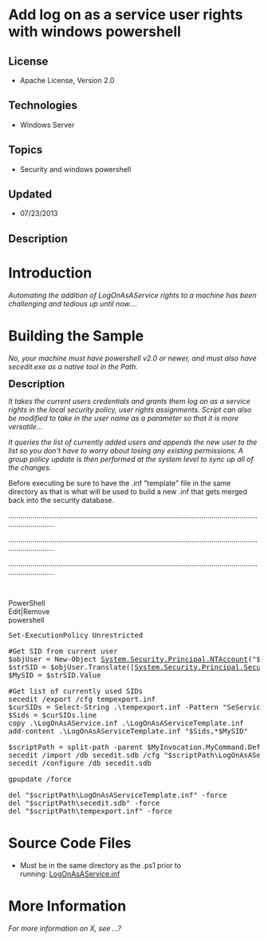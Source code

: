 # Add log on as a service user rights with windows powershell
## License
- Apache License, Version 2.0
## Technologies
- Windows Server
## Topics
- Security and windows powershell
## Updated
- 07/23/2013
## Description

<h1>Introduction</h1>
<p><em>Automating the addition of LogOnAsAService rights to a machine has been challenging and tedious up until now....</em></p>
<h1><span>Building the Sample</span></h1>
<p><em>No, your machine must have powershell v2.0 or newer, and must also have secedit.exe as a native tool in the Path.</em></p>
<p><span style="font-size:20px; font-weight:bold">Description</span></p>
<p><em>It takes the current users credentials and grants them log on as a service rights in the local security policy, user rights assignments. Script can also be modified to take in the user name as a parameter so that it is more versatile...</em></p>
<p><em>It queries the list of currently added users and appends the new user to the list so you don't have to worry about losing any existing permissions. A group policy update is then performed at the system level to sync up all of the changes.&nbsp;</em></p>
<p>Before executing be sure to have the .inf &quot;template&quot; file in the same directory as that is what will be used to build a new .inf that gets merged back into the security database.</p>
<p>...................................................................................................................................................</p>
<p>...................................................................................................................................................</p>
<p>...................................................................................................................................................</p>
<p>&nbsp;</p>
<div class="scriptcode">
<div class="pluginEditHolder" pluginCommand="mceScriptCode">
<div class="title"><span>PowerShell</span></div>
<div class="pluginLinkHolder"><span class="pluginEditHolderLink">Edit</span>|<span class="pluginRemoveHolderLink">Remove</span></div>
<span class="hidden">powershell</span>

<div class="preview">
<pre class="powershell"><span class="powerShell__cmdlets">Set-ExecutionPolicy</span>&nbsp;Unrestricted&nbsp;
&nbsp;
<span class="powerShell__com">#Get&nbsp;SID&nbsp;from&nbsp;current&nbsp;user</span>&nbsp;
<span class="powerShell__variable">$objUser</span>&nbsp;=&nbsp;<span class="powerShell__cmdlets">New-Object</span>&nbsp;<a class="libraryLink" href="http://msdn.microsoft.com/en-US/library/System.Security.Principal.NTAccount.aspx" target="_blank" title="Auto generated link to System.Security.Principal.NTAccount">System.Security.Principal.NTAccount</a>(<span class="powerShell__string">&quot;$ENV:userdomain\$ENV:username&quot;</span>)&nbsp;
<span class="powerShell__variable">$strSID</span>&nbsp;=&nbsp;<span class="powerShell__variable">$objUser</span>.Translate([<a class="libraryLink" href="http://msdn.microsoft.com/en-US/library/System.Security.Principal.SecurityIdentifier.aspx" target="_blank" title="Auto generated link to System.Security.Principal.SecurityIdentifier">System.Security.Principal.SecurityIdentifier</a>])&nbsp;
<span class="powerShell__variable">$MySID</span>&nbsp;=&nbsp;<span class="powerShell__variable">$strSID</span>.Value&nbsp;
&nbsp;
<span class="powerShell__com">#Get&nbsp;list&nbsp;of&nbsp;currently&nbsp;used&nbsp;SIDs</span>&nbsp;
secedit&nbsp;<span class="powerShell__operator">/</span>export&nbsp;<span class="powerShell__operator">/</span>cfg&nbsp;tempexport.inf&nbsp;
<span class="powerShell__variable">$curSIDs</span>&nbsp;=&nbsp;<span class="powerShell__cmdlets">Select-String</span>&nbsp;.\tempexport.inf&nbsp;<span class="powerShell__operator">-</span>Pattern&nbsp;<span class="powerShell__string">&quot;SeServiceLogonRight&quot;</span>&nbsp;
<span class="powerShell__variable">$Sids</span>&nbsp;=&nbsp;<span class="powerShell__variable">$curSIDs</span>.line&nbsp;
copy&nbsp;.\LogOnAsAService.inf&nbsp;.\LogOnAsAServiceTemplate.inf&nbsp;
<span class="powerShell__cmdlets">add-content</span>&nbsp;.\LogOnAsAServiceTemplate.inf&nbsp;<span class="powerShell__string">&quot;$Sids,*$MySID&quot;</span>&nbsp;
&nbsp;
<span class="powerShell__variable">$scriptPath</span>&nbsp;=&nbsp;<span class="powerShell__cmdlets">split-path</span>&nbsp;<span class="powerShell__operator">-</span>parent&nbsp;<span class="powerShell__variable">$MyInvocation</span>.MyCommand.Definition&nbsp;
secedit&nbsp;<span class="powerShell__operator">/</span>import&nbsp;<span class="powerShell__operator">/</span>db&nbsp;secedit.sdb&nbsp;<span class="powerShell__operator">/</span>cfg&nbsp;<span class="powerShell__string">&quot;$scriptPath\LogOnAsAServiceTemplate.inf&quot;</span>&nbsp;
secedit&nbsp;<span class="powerShell__operator">/</span>configure&nbsp;<span class="powerShell__operator">/</span>db&nbsp;secedit.sdb&nbsp;
&nbsp;
gpupdate&nbsp;<span class="powerShell__operator">/</span>force&nbsp;
&nbsp;
<span class="powerShell__alias">del</span>&nbsp;<span class="powerShell__string">&quot;$scriptPath\LogOnAsAServiceTemplate.inf&quot;</span>&nbsp;<span class="powerShell__operator">-</span>force&nbsp;
<span class="powerShell__alias">del</span>&nbsp;<span class="powerShell__string">&quot;$scriptPath\secedit.sdb&quot;</span>&nbsp;<span class="powerShell__operator">-</span>force&nbsp;
<span class="powerShell__alias">del</span>&nbsp;<span class="powerShell__string">&quot;$scriptPath\tempexport.inf&quot;</span>&nbsp;<span class="powerShell__operator">-</span>force</pre>
</div>
</div>
</div>
<h1><span>Source Code Files</span></h1>
<ul>
<li>Must be in the same directory as the .ps1 prior to running:&nbsp;<a id="92750" href="/site/view/file/92750/1/LogOnAsAService.inf">LogOnAsAService.inf</a>
</li></ul>
<h1>More Information</h1>
<p><em>For more information on X, see ...?</em></p>
